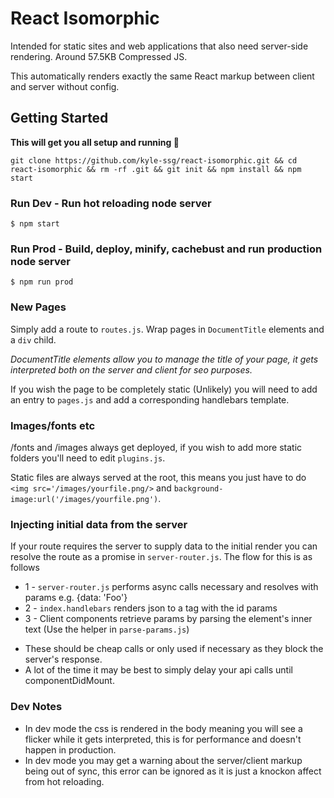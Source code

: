 # React Isomorphic
Intended for static sites and web applications that also need server-side rendering.
Around 57.5KB Compressed JS.

This automatically renders exactly the same React markup between client and server without config.

## Getting Started
**This will get you all setup and running 🚀**
```
git clone https://github.com/kyle-ssg/react-isomorphic.git && cd react-isomorphic && rm -rf .git && git init && npm install && npm start
```

### Run Dev - Run hot reloading node server
```
$ npm start
```

### Run Prod - Build, deploy, minify, cachebust and run production node server
```
$ npm run prod
```

### New Pages
Simply add a route to ```routes.js```. Wrap pages in ```DocumentTitle``` elements and a ```div``` child. 

*DocumentTitle elements allow you to manage the title of your page, it gets interpreted both on the server and client for seo purposes.*

If you wish the page to be completely static (Unlikely) you will need to add an entry to ```pages.js``` and add a corresponding handlebars template.

### Images/fonts etc
/fonts and /images always get deployed, if you wish to add more static folders you'll need to edit ```plugins.js```.

Static files are always served at the root, this means you just have to do ```<img src='/images/yourfile.png/>``` and ```background-image:url('/images/yourfile.png')```.


### Injecting initial data from the server

If your route requires the server to supply data to the initial render you can resolve the route as a promise in ```server-router.js```.
The flow for this is as follows
* 1 - ```server-router.js``` performs async calls necessary and resolves with params e.g. {data: 'Foo'}
* 2 - ```index.handlebars``` renders json to a tag with the id params
* 3 - Client components retrieve params by parsing the element's inner text (Use the helper in ```parse-params.js```)


- These should be cheap calls or only used if necessary as they block the server's response.
- A lot of the time it may be best to simply delay your api calls until componentDidMount.


### Dev Notes
- In dev mode the css is rendered in the body meaning you will see a flicker while it gets interpreted, this is for performance and doesn't happen in production.
- In dev mode you may get a warning about the server/client markup being out of sync, this error can be ignored as it is just a knockon affect from hot reloading.
